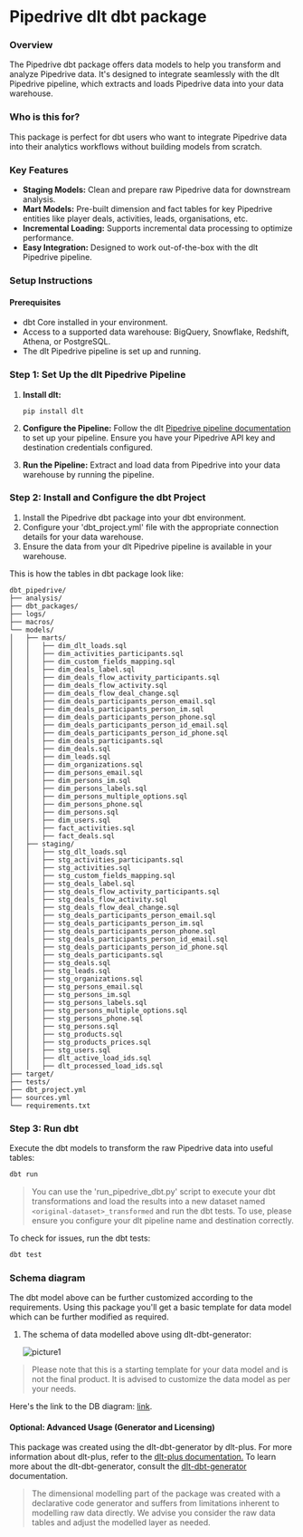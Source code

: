 # Pipedrive dlt dbt package

### Overview
The Pipedrive dbt package offers data models to help you transform and analyze Pipedrive data. It's designed to integrate seamlessly with the dlt Pipedrive pipeline, which extracts and loads Pipedrive data into your data warehouse.

### Who is this for?
This package is perfect for dbt users who want to integrate Pipedrive data into their analytics workflows without building models from scratch.

### Key Features
- **Staging Models:** Clean and prepare raw Pipedrive data for downstream analysis.
- **Mart Models:** Pre-built dimension and fact tables for key Pipedrive entities like player deals, activities, leads, organisations, etc.
- **Incremental Loading:** Supports incremental data processing to optimize performance.
- **Easy Integration:** Designed to work out-of-the-box with the dlt Pipedrive pipeline.

### Setup Instructions

#### Prerequisites
- dbt Core installed in your environment.
- Access to a supported data warehouse: BigQuery, Snowflake, Redshift, Athena, or PostgreSQL.
- The dlt Pipedrive pipeline is set up and running.

### Step 1: Set Up the dlt Pipedrive Pipeline
1. **Install dlt:**
   ``` 
   pip install dlt
   ```
2. **Configure the Pipeline:**
   Follow the dlt [Pipedrive pipeline documentation](https://dlthub.com/docs/dlt-ecosystem/verified-sources/pipedrive) to set up your pipeline. Ensure you have your Pipedrive API key and destination credentials configured.

3. **Run the Pipeline:**
   Extract and load data from Pipedrive into your data warehouse by running the pipeline.

### Step 2: Install and Configure the dbt Project

1. Install the Pipedrive dbt package into your dbt environment.
2. Configure your 'dbt_project.yml' file with the appropriate connection details for your data warehouse.
3. Ensure the data from your dlt Pipedrive pipeline is available in your warehouse.

This is how the tables in dbt package look like:

```text
dbt_pipedrive/
├── analysis/
├── dbt_packages/
├── logs/
├── macros/
└── models/
│   ├── marts/
│   │   ├── dim_dlt_loads.sql
│   │   ├── dim_activities_participants.sql
│   │   ├── dim_custom_fields_mapping.sql
│   │   ├── dim_deals_label.sql
│   │   ├── dim_deals_flow_activity_participants.sql
│   │   ├── dim_deals_flow_activity.sql
│   │   ├── dim_deals_flow_deal_change.sql
│   │   ├── dim_deals_participants_person_email.sql
│   │   ├── dim_deals_participants_person_im.sql
│   │   ├── dim_deals_participants_person_phone.sql
│   │   ├── dim_deals_participants_person_id_email.sql
│   │   ├── dim_deals_participants_person_id_phone.sql
│   │   ├── dim_deals_participants.sql
│   │   ├── dim_deals.sql
│   │   ├── dim_leads.sql
│   │   ├── dim_organizations.sql
│   │   ├── dim_persons_email.sql
│   │   ├── dim_persons_im.sql
│   │   ├── dim_persons_labels.sql
│   │   ├── dim_persons_multiple_options.sql
│   │   ├── dim_persons_phone.sql
│   │   ├── dim_persons.sql
│   │   ├── dim_users.sql
│   │   ├── fact_activities.sql
│   │   ├── fact_deals.sql
│   ├── staging/
│   │   ├── stg_dlt_loads.sql
│   │   ├── stg_activities_participants.sql
│   │   ├── stg_activities.sql
│   │   ├── stg_custom_fields_mapping.sql
│   │   ├── stg_deals_label.sql
│   │   ├── stg_deals_flow_activity_participants.sql
│   │   ├── stg_deals_flow_activity.sql
│   │   ├── stg_deals_flow_deal_change.sql
│   │   ├── stg_deals_participants_person_email.sql
│   │   ├── stg_deals_participants_person_im.sql
│   │   ├── stg_deals_participants_person_phone.sql
│   │   ├── stg_deals_participants_person_id_email.sql
│   │   ├── stg_deals_participants_person_id_phone.sql
│   │   ├── stg_deals_participants.sql
│   │   ├── stg_deals.sql
│   │   ├── stg_leads.sql
│   │   ├── stg_organizations.sql
│   │   ├── stg_persons_email.sql
│   │   ├── stg_persons_im.sql
│   │   ├── stg_persons_labels.sql
│   │   ├── stg_persons_multiple_options.sql
│   │   ├── stg_persons_phone.sql
│   │   ├── stg_persons.sql
│   │   ├── stg_products.sql
│   │   ├── stg_products_prices.sql
│   │   ├── stg_users.sql
│   │   ├── dlt_active_load_ids.sql
│   │   ├── dlt_processed_load_ids.sql
├── target/
├── tests/
├── dbt_project.yml
├── sources.yml
└── requirements.txt
```

### Step 3: Run dbt
Execute the dbt models to transform the raw Pipedrive data into useful tables:

```sh
dbt run
```

>You can use the 'run_pipedrive_dbt.py' script to execute your dbt transformations and load the results into a 
>new dataset named `<original-dataset>_transformed` and run the dbt tests. To use, please ensure you configure 
>your dlt pipeline name and destination correctly.

To check for issues, run the dbt tests:

```sh
dbt test
```

### Schema diagram
The dbt model above can be further customized according to the requirements. Using this package you'll get a basic template
for data model which can be further modified as required.

1. The schema of data modelled above using dlt-dbt-generator:
    
   ![picture1](https://storage.googleapis.com/dlt-blog-images/pipedrive_dlt_dbt_dim_model.png)

> Please note that this is a starting template for your data model and is not the final product. It is advised to customize the
> data model as per your needs.

Here's the link to the DB diagram: [link](https://dbdiagram.io/d/pipedrive_dlt_dbt_v1-5-6749a24ae9daa85aca219163).

#### Optional: Advanced Usage (Generator and Licensing)

This package was created using the dlt-dbt-generator by dlt-plus. For more information about dlt-plus, refer to the 
[dlt-plus documentation.](https://dlt-plus.netlify.app/docs/plus/intro/) To learn more about the dlt-dbt-generator, 
consult the [dlt-dbt-generator](https://dlthub.com/blog/dbt-gen) documentation.

> The dimensional modelling part of the package was created with a declarative code generator and suffers from 
> limitations inherent to modelling raw data directly. We advise you consider the raw data tables and adjust 
> the modelled layer as needed.
